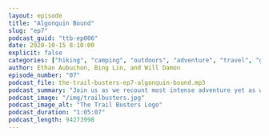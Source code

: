 ```yaml
---
layout: episode
title: "Algonquin Bound"
slug: "ep7"
podcast_guid: "ttb-ep006"
date: 2020-10-15 8:10:00
explicit: false
categories: ["hiking", "camping", "outdoors", "adventure", "travel", "gear"]
author: Ethan Aubuchon, Bing Lin, and Will Damon
episode_number: "07"
podcast_file: the-trail-busters-ep7-algonquin-bound.mp3
podcast_summary: "Join us as we recount most intense adventure yet as we venture in Algonquin park for a hiking trip that tests our limits."
podcast_image: "/img/trailbusters.jpg"
podcast_image_alt: "The Trail Busters Logo"
podcast_duration: "1:05:07"
podcast_length: 94273998
---
```

